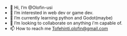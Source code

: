 - 👋 Hi, I’m @Olofin-usi
- 👀 I’m interested in web dev or game dev.
- 🌱 I’m currently learning python and Godot(maybe)
- 💞️ I’m looking to collaborate on anything i'm capable of.
- 📫 How to reach me Tofehinti.olofin@gmail.com
<!---
Olofin-usi/Olofin-usi is a ✨ special ✨ repository because its `README.md` (this file) appears on your GitHub profile.
You can click the Preview link to take a look at your changes.
--->
